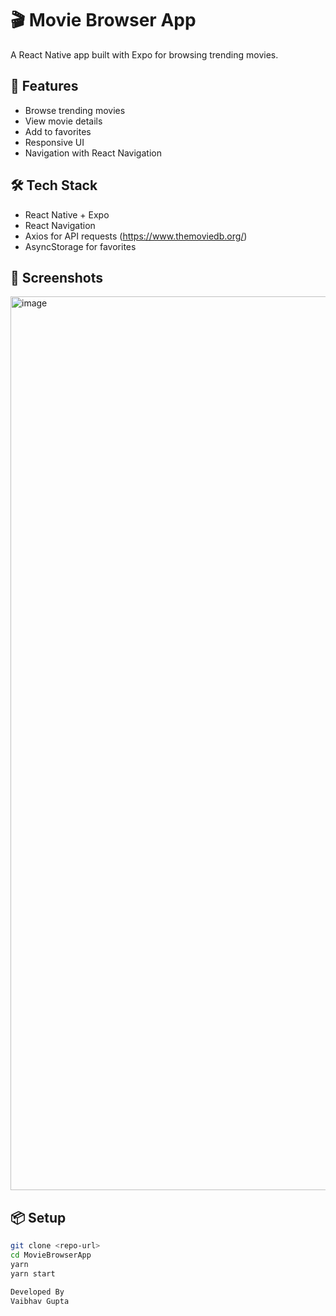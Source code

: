 # 🎬 Movie Browser App

A React Native app built with Expo for browsing trending movies.

## 🚀 Features
- Browse trending movies
- View movie details
- Add to favorites
- Responsive UI
- Navigation with React Navigation

## 🛠️ Tech Stack
- React Native + Expo
- React Navigation
- Axios for API requests (https://www.themoviedb.org/)
- AsyncStorage for favorites

## 📱 Screenshots
<img width="1430" alt="image" src="https://github.com/user-attachments/assets/cb7b0c54-45f5-472c-9f46-1c1cc6bedb89" />


## 📦 Setup
```bash
git clone <repo-url>
cd MovieBrowserApp
yarn
yarn start

Developed By
Vaibhav Gupta
